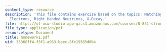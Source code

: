```yaml
---
content_type: resource
description: 'This file contains exercise based on the topics: Matching with Massive
  Electrons, Right Handed Neutrinos, X-Decay.'
file: https://ol-ocw-studio-app-qa.s3.amazonaws.com/courses/8-851-strong-interactions-effective-field-theories-of-qcd-spring-2006/35368ff4f3f1a963beec8fc19585d0b4_homework1.pdf
file_type: application/pdf
resourcetype: Document
title: homework1.pdf
uid: 35368ff4-f3f1-a963-beec-8fc19585d0b4
---
```

